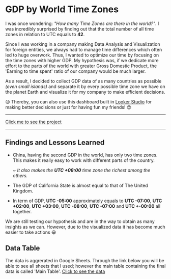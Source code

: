 # GDP by World Time Zones
I was once wondering: *"How many Time Zones are there in the world?"*. I was incredibly surprised by finding out that the total number of all time zones in relation to UTC equals to **42**.

Since I was working in a company making Data Analysis and Visualization for foreign entities, we always had to manage time differences which often led to huge overwork. Thus, I wanted to optimize our time by focusing on the time zones with higher GDP. My hypothesis was, if we dedicate more effort to the parts of the world with greater Gross Domestic Product, the 'Earning to time spent' ratio of our company would be much larger. 

As a result, I decided to collect GDP data of as many countries as possible *(even small islands)* and separate it by every possible time zone we have on the planet Earth and visualize it for my company to make efficient decisions. 

😉 Thereby, you can also use this dashboard built in [Looker Studio](https://lookerstudio.google.com) for making better decisions or just for having fun my friends! 😉
***
[Click me to see the project](https://lookerstudio.google.com/reporting/d55e8bb9-36f6-419f-903c-74877815370c/page/5YgID)
***

## Findings and Lessons Learned

* China, having the second GDP in the world, has only two time zones. This makes it really easy to work with different parts of the country.

    ~ *It also makes the **UTC +08:00** time zone the richest among the others.*

* The GDP of California State is almost equal to that of The United Kingdom.
* In term of GDP, **UTC -05:00** approximately equals to **UTC -07:00**, **UTC +02:00**, **UTC +03:00**, **UTC -08:00**, **UTC -07:00** and **UTC +-00:00** all together.

We are still testing our hypothesis and are in the way to obtain as many insights as we can. However, due to the visualized data it has become much easier to take actions 😀

## Data Table
The data is aggrerated in Google Sheets. Through the link below you will be able to see all sheets that I used; however the main table containing the final data is called 'Main Table'.
[Click to see the data](https://docs.google.com/spreadsheets/d/1N1wZyRbYy6RlPLx2-j6aGUNINF2lyR-sVJGI2Hfcs6s/edit?usp=sharing)
